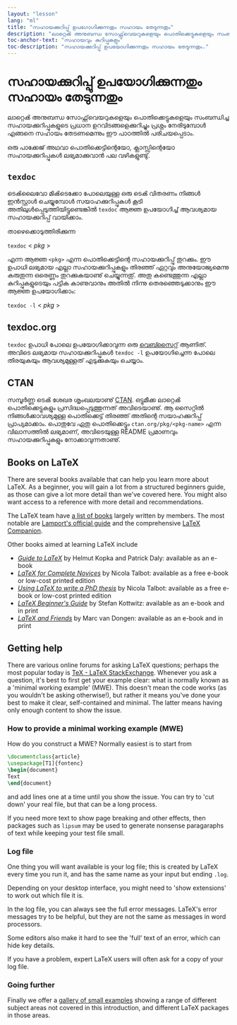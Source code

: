 ```yaml
---
layout: "lesson"
lang: "ml"
title: "സഹായക്കുറിപ്പു് ഉപഗോഗിക്കുന്നതും സഹായം തേടുന്നതും"
description: "ലാറ്റെൿ അനുബന്ധ സോഫ്റ്റ്‌വെയറുകളെയും പൊതിക്കെട്ടുകളെയും സംബന്ധിച്ച സഹായക്കുറിപ്പുകളുടെ പ്രധാന ഉറവിടങ്ങളെക്കുറിച്ചും പ്രശ്നം നേരിടുമ്പോൾ എങ്ങനെ സയാഹം തേടണമെന്നും ഈ പാഠത്തിൽ പരിചയപ്പെടാം."
toc-anchor-text: "സഹായവും കുറിപ്പുകളും"
toc-description: "സഹായക്കുറിപ്പു് ഉപയോഗിക്കുന്നതും സഹായം തേടുന്നതും."
---
```


# സഹായക്കുറിപ്പു് ഉപയോഗിക്കുന്നതും സഹായം തേടുന്നതും

<span
  class="summary">ലാറ്റെൿ അനുബന്ധ സോഫ്റ്റ്‌വെയറുകളെയും പൊതിക്കെട്ടുകളെയും സംബന്ധിച്ച സഹായക്കുറിപ്പുകളുടെ പ്രധാന ഉറവിടങ്ങളെക്കുറിച്ചും പ്രശ്നം നേരിടുമ്പോൾ എങ്ങനെ സഹായം തേടണമെന്നും ഈ പാഠത്തിൽ പരിചയപ്പെടാം.</span>
  
ഒരു പാക്കേജ് അഥവാ പൊതിക്കെട്ടിന്റെയോ, ക്ലാസ്സിന്റെയോ സഹായക്കുറിപ്പുകൾ ലഭ്യമാക്കുവാൻ പല വഴികളുണ്ടു്.


## `texdoc`

ടെൿലൈവോ മിൿടെക്കോ പോലെയുള്ള ഒരു ടെൿ വിതരണം നിങ്ങൾ ഇന്‍സ്റ്റാൾ ചെയ്യുമ്പോൾ സയാഹക്കുറിപ്പുകൾ
കൂടി അതിലുള്‍പ്പെടുത്തിയിട്ടുണ്ടെങ്കിൽ `texdoc` ആജ്ഞ ഉപയോഗിച്ച് ആവശ്യമായ സഹായക്കുറിപ്പ് വായിക്കാം.

താഴെക്കൊടുത്തിരിക്കുന്ന

`texdoc` < _pkg_ >

എന്ന ആജ്ഞ `<pkg>` എന്ന പൊതിക്കെട്ടിന്റെ സഹായക്കുറിപ്പു് തുറക്കും. ഈ ഉപാധി ലഭ്യമായ എല്ലാ സഹായക്കുറിപ്പുകളും
തിരഞ്ഞ് ഏറ്റവും അനുയോജ്യമെന്നു കരുതുന്ന ഒരെണ്ണം തുറക്കുകയാണു് ചെയ്യുന്നതു്. അതു കണ്ടെത്തുന്ന എല്ലാ കുറിപ്പുകളുടെയും
പട്ടിക കാണുവാനും അതിൽ നിന്നു തെരഞ്ഞെടുക്കാനും ഈ ആജ്ഞ ഉപയോഗിക്കാം:

`texdoc -l` < _pkg_ >

## texdoc.org

`texdoc` ഉപാധി പോലെ ഉപയോഗിക്കാവുന്ന ഒരു [വെബ്സൈറ്റ്](https://texdoc.org/) ആണിത്. അവിടെ ലഭ്യമായ
സഹായക്കുറിപ്പുകൾ `texdoc -l` ഉപയോഗിച്ചെന്ന പോലെ തിരയുകയും ആവശ്യമുള്ളത് എടുക്കുകയും ചെയ്യാം.

## CTAN

സമ്പൂര്‍ണ്ണ ടെൿ ശേഖര ശൃംഖലയാണു് [CTAN](https://www.ctan.org). ഒട്ടുമീക്ക ലാറ്റെൿ പൊതിക്കെട്ടുകളും
പ്രസിദ്ധപ്പെടുത്തുന്നത് അവിടെയാണു്. ആ സൈറ്റിൽ നിങ്ങള്‍ക്കാവശ്യമുള്ള പൊതിക്കെട്ട് തിരഞ്ഞ് അതിന്റെ സയാഹക്കുറിപ്പ്
പ്രാപ്യമാക്കാം. പൊതുവേ ഏതു പൊതിക്കെട്ടും `ctan.org/pkg/<pkg-name>` എന്ന വിലാസത്തിൽ ലഭ്യമാണ്,
അവിടെയുള്ള  README പ്രമാണവും സഹായക്കുറിപ്പുകളും നോക്കാവുന്നതാണു്.


## Books on LaTeX

There are several books available that can help you learn more about LaTeX.
As a beginner, you will gain a lot from a structured beginners guide, as
those can give a lot more detail than we've covered here. You might also
want access to a reference with more detail and recommendations.

The LaTeX team have [a list of books](https://www.latex-project.org/help/books/)
largely written by members. The most notable are [Lamport's official
guide](https://www.informit.com/store/latex-a-document-preparation-system-9780201529838)
and the comprehensive
[LaTeX Companion](https://www.informit.com/store/latex-companion-9780201362992).

Other books aimed at learning LaTeX include

- [_Guide to
  LaTeX_](https://www.informit.com/store/guide-to-latex-9780132651714) by Helmut
  Kopka and Patrick Daly: available as an e-book
- [_LaTeX for Complete Novices_](https://www.dickimaw-books.com/latex/novices/) by
  Nicola Talbot: available as a free e-book or low-cost printed edition
- [_Using LaTeX to write a PhD
  thesis_](https://www.dickimaw-books.com/latex/thesis/) by
  Nicola Talbot: available as a free e-book or low-cost printed edition
- [_LaTeX Beginner's Guide_](https://www.packtpub.com/gb/hardware-and-creative/latex-beginners-guide)
  by Stefan Kottwitz: available as an e-book and in print
- [_LaTeX and Friends_](https://www.springer.com/gp/book/9783642238154) by
  Marc van Dongen: available as an e-book and in print

## Getting help

There are various online forums for asking LaTeX questions; perhaps the most
popular today is [TeX - LaTeX StackExchange](https://tex.stackexchange.com).
Whenever you ask a question, it's best to first get your example clear: what is
normally known as a 'minimal working example' (MWE). This doesn't mean the code
works (as you wouldn't be asking otherwise!), but rather it means you've done
your best to make it clear, self-contained and minimal. The latter means
having only enough content to show the issue.

### How to provide a minimal working example (MWE)

How do you construct a MWE? Normally easiest is to start from

```latex
\documentclass{article}
\usepackage[T1]{fontenc}
\begin{document}
Text
\end{document}
```

and add lines one at a time until you show the issue. You can try to
'cut down' your real file, but that can be a long process.

<p 
  class="hint">If you need more text to show page breaking and other effects, then packages such as <code>lipsum</code> may be used to generate nonsense paragaraphs of text while keeping your test file small.</p>


### Log file

One thing you will want available is your log file; this is created by LaTeX
every time you run it, and has the same name as your input but ending `.log`.

<p 
  class="hint">Depending on your desktop interface, you might need to 'show extensions' to work out which file it is.</p>

In the log file, you can always see the full error messages. LaTeX's error messages try to be helpful, but they are not the same as messages in word processors.

<p 
  class="hint">Some editors also make it hard to see the 'full' text of an error, which can hide key details.</p>

If you have a problem, expert LaTeX users will often ask for a copy of your log file.

### Going further

Finally we offer a [gallery of small examples](./extra-01) showing a range of different subject areas not covered in this introduction, and different LaTeX packages in those areas.
